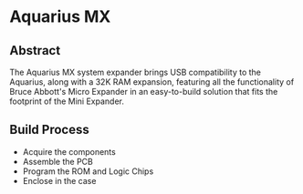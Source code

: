 # Aquarius MX
## Abstract
The Aquarius MX system expander brings USB compatibility to the Aquarius, along with a 32K RAM expansion, featuring all the functionality of Bruce Abbott's Micro Expander in an easy-to-build solution that fits the footprint of the Mini Expander.

## Build Process
- Acquire the components
- Assemble the PCB
- Program the ROM and Logic Chips
- Enclose in the case
